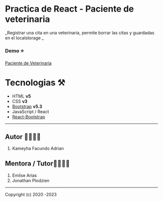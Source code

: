 # Practica de React - Paciente de veterinaria

_Registrar una cita en una veterinaria, permite borrar las citas y guardadas en el localstorage _

### Demo ⭐

[Paciente de Veterinaria ](https://veterinariafk.netlify.app)

# Tecnologias ⚒️

- HTML **v5**
- CSS **v3**
- [Bootstrap](https://getbootstrap.com/) **v5.3**
- JavaScript / React
- [React-Bootstrap](https://react-bootstrap.github.io/)

---

## Autor 👨‍💻👩‍💻

1. Kameyha Facundo Adrian

## Mentora / Tutor👨‍💻👩‍💻

1. Emilse Arias
2. Jonathan Plodzien

---

Copyright (c) 2020 -2023
